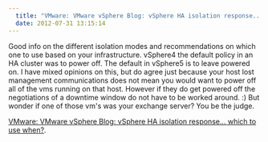 ```yaml
---
  title: "VMware: VMware vSphere Blog: vSphere HA isolation response... which to use when?"
  date: 2012-07-31 13:15:14
---
```


Good info on the different isolation modes and recommendations on which
one to use based on your infrastructure. vSphere4 the default policy in
an HA cluster was to power off. The default in vSphere5 is to leave
powered on. I have mixed opinions on this, but do agree just because
your host lost management communications does not mean you would want to
power off all of the vms running on that host. However if they do get
powered off the negotiations of a downtime window do not have to be
worked around. :) But wonder if one of those vm's was your exchange
server? You be the judge.

[VMware: VMware vSphere Blog: vSphere HA isolation response... which to use when?](http://blogs.vmware.com/vsphere/2012/07/vsphere-ha-isolation-response-which-to-use-when.html).
